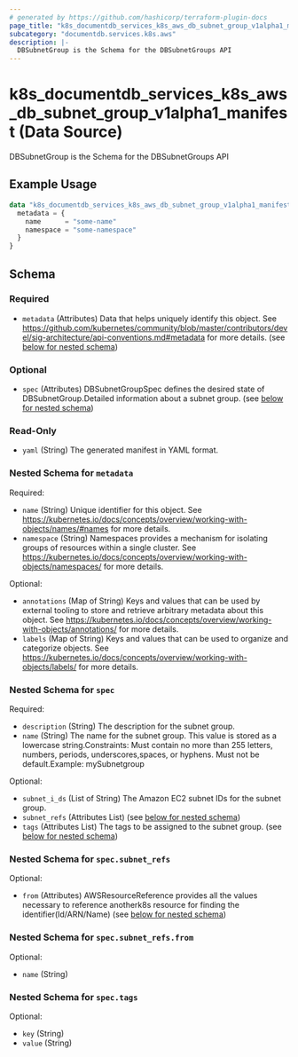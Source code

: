 ```yaml
---
# generated by https://github.com/hashicorp/terraform-plugin-docs
page_title: "k8s_documentdb_services_k8s_aws_db_subnet_group_v1alpha1_manifest Data Source - terraform-provider-k8s"
subcategory: "documentdb.services.k8s.aws"
description: |-
  DBSubnetGroup is the Schema for the DBSubnetGroups API
---
```


# k8s_documentdb_services_k8s_aws_db_subnet_group_v1alpha1_manifest (Data Source)

DBSubnetGroup is the Schema for the DBSubnetGroups API

## Example Usage

```terraform
data "k8s_documentdb_services_k8s_aws_db_subnet_group_v1alpha1_manifest" "example" {
  metadata = {
    name      = "some-name"
    namespace = "some-namespace"
  }
}
```

<!-- schema generated by tfplugindocs -->
## Schema

### Required

- `metadata` (Attributes) Data that helps uniquely identify this object. See https://github.com/kubernetes/community/blob/master/contributors/devel/sig-architecture/api-conventions.md#metadata for more details. (see [below for nested schema](#nestedatt--metadata))

### Optional

- `spec` (Attributes) DBSubnetGroupSpec defines the desired state of DBSubnetGroup.Detailed information about a subnet group. (see [below for nested schema](#nestedatt--spec))

### Read-Only

- `yaml` (String) The generated manifest in YAML format.

<a id="nestedatt--metadata"></a>
### Nested Schema for `metadata`

Required:

- `name` (String) Unique identifier for this object. See https://kubernetes.io/docs/concepts/overview/working-with-objects/names/#names for more details.
- `namespace` (String) Namespaces provides a mechanism for isolating groups of resources within a single cluster. See https://kubernetes.io/docs/concepts/overview/working-with-objects/namespaces/ for more details.

Optional:

- `annotations` (Map of String) Keys and values that can be used by external tooling to store and retrieve arbitrary metadata about this object. See https://kubernetes.io/docs/concepts/overview/working-with-objects/annotations/ for more details.
- `labels` (Map of String) Keys and values that can be used to organize and categorize objects. See https://kubernetes.io/docs/concepts/overview/working-with-objects/labels/ for more details.


<a id="nestedatt--spec"></a>
### Nested Schema for `spec`

Required:

- `description` (String) The description for the subnet group.
- `name` (String) The name for the subnet group. This value is stored as a lowercase string.Constraints: Must contain no more than 255 letters, numbers, periods, underscores,spaces, or hyphens. Must not be default.Example: mySubnetgroup

Optional:

- `subnet_i_ds` (List of String) The Amazon EC2 subnet IDs for the subnet group.
- `subnet_refs` (Attributes List) (see [below for nested schema](#nestedatt--spec--subnet_refs))
- `tags` (Attributes List) The tags to be assigned to the subnet group. (see [below for nested schema](#nestedatt--spec--tags))

<a id="nestedatt--spec--subnet_refs"></a>
### Nested Schema for `spec.subnet_refs`

Optional:

- `from` (Attributes) AWSResourceReference provides all the values necessary to reference anotherk8s resource for finding the identifier(Id/ARN/Name) (see [below for nested schema](#nestedatt--spec--subnet_refs--from))

<a id="nestedatt--spec--subnet_refs--from"></a>
### Nested Schema for `spec.subnet_refs.from`

Optional:

- `name` (String)



<a id="nestedatt--spec--tags"></a>
### Nested Schema for `spec.tags`

Optional:

- `key` (String)
- `value` (String)
